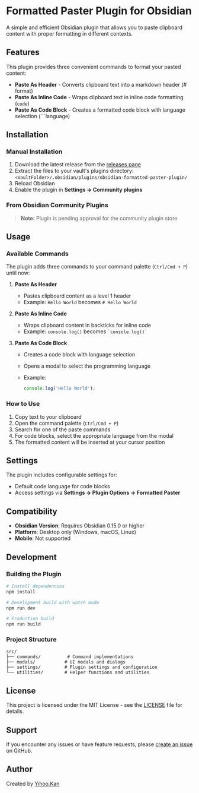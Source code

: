 # Formatted Paster Plugin for Obsidian

A simple and efficient Obsidian plugin that allows you to paste clipboard content with proper formatting in different contexts.

## Features

This plugin provides three convenient commands to format your pasted content:

- **Paste As Header** - Converts clipboard text into a markdown header (# format)
- **Paste As Inline Code** - Wraps clipboard text in inline code formatting (`code`)
- **Paste As Code Block** - Creates a formatted code block with language selection (```language)

## Installation

### Manual Installation

1. Download the latest release from the [releases page](https://github.com/SerenniaHan/obsidian-formatted-paster-plugin/releases)
2. Extract the files to your vault's plugins directory: `<VaultFolder>/.obsidian/plugins/obsidian-formatted-paster-plugin/`
3. Reload Obsidian
4. Enable the plugin in **Settings → Community plugins**

### From Obsidian Community Plugins

> **Note:** Plugin is pending approval for the community plugin store

## Usage

### Available Commands

The plugin adds three commands to your command palette (`Ctrl/Cmd + P`) until now:

1. **Paste As Header**
   - Pastes clipboard content as a level 1 header
   - Example: `Hello World` becomes `# Hello World`

2. **Paste As Inline Code**
   - Wraps clipboard content in backticks for inline code
   - Example: `console.log()` becomes `` `console.log()` ``

3. **Paste As Code Block**
   - Creates a code block with language selection
   - Opens a modal to select the programming language
   - Example:

     ```javascript
     console.log('Hello World');
     ```

### How to Use

1. Copy text to your clipboard
2. Open the command palette (`Ctrl/Cmd + P`)
3. Search for one of the paste commands
4. For code blocks, select the appropriate language from the modal
5. The formatted content will be inserted at your cursor position

## Settings

The plugin includes configurable settings for:

- Default code language for code blocks
- Access settings via **Settings → Plugin Options → Formatted Paster**

## Compatibility

- **Obsidian Version**: Requires Obsidian 0.15.0 or higher
- **Platform**: Desktop only (Windows, macOS, Linux)
- **Mobile**: Not supported

## Development

### Building the Plugin

```bash
# Install dependencies
npm install

# Development build with watch mode
npm run dev

# Production build
npm run build
```

### Project Structure

```text
src/
├── commands/          # Command implementations
├── modals/           # UI modals and dialogs
├── settings/         # Plugin settings and configuration
└── utilities/        # Helper functions and utilities
```

## License

This project is licensed under the MIT License - see the [LICENSE](LICENSE) file for details.

## Support

If you encounter any issues or have feature requests, please [create an issue](https://github.com/SerenniaHan/obsidian-formatted-paster-plugin/issues) on GitHub.

## Author

Created by [Yihoo.Kan](https://github.com/SerenniaHan)
